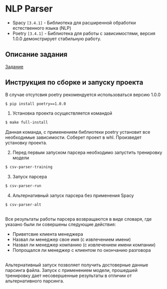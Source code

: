# NLP Parser
* Spacy `[3.4.1]` - Библиотека для расширенной обработки естественного языка (NLP)
* Poetry `[3.4.1]` - Библиотека для работы с зависимостями, версия 1.0.0 демонстрирует стабильную работу.
## Описание задания
[Задание](https://docs.google.com/document/d/19MNbA9birxSfkVOEb3W8wa4POsZn5gQRHnWgERd_W1E/edit)

## Инструкция по сборке и запуску проекта
В случае отсутсвия poetry рекомендуется использоваться версию 1.0.0  
```sh
$ pip install poetry==1.0.0
```  
  
1. Установка проекта осуществляется командой
```sh
$ make full-install
```
  Данная команда, с применением библиотеки poetry установит все необходимые зависимости.
Соберет проект в whl. Произведет установку проекта.  
  
2. Перед первым запуском парсера необходимо запустить тренировку модели
```sh
$ csv-parser-training
```
3. Запуск парсера
```sh
$ csv-parser-run
```
4. Альтернативный запуск парсера без применения Spacy
```sh
$ csv-parser-alt
```
##
  Все результаты работы парсера возвращаются в виде словаря, где указано были ли совершены следующие действия:  
* Приветсвие клиента менеджера
* Назвал ли менеджер свое имя (с извлечением имени)
* Назвал ли менеджер компанию (с извлечением имени компании)
* Попрощался ли менеджер с клиентом по окончанию разговора 
##  
  Альтернативный запуск позволяет получить достоверные данные парсинга файла.
Запуск с применением модели, прошедшей тренировку дает несовершенные результаты
в отличии от альтернативного парсинга.
